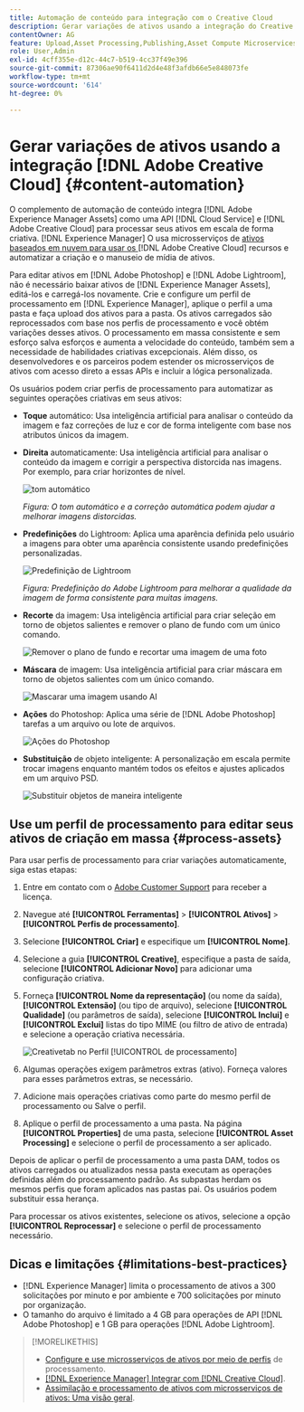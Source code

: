 ```yaml
---
title: Automação de conteúdo para integração com o Creative Cloud
description: Gerar variações de ativos usando a integração do Creative Cloud
contentOwner: AG
feature: Upload,Asset Processing,Publishing,Asset Compute Microservices,Workflow
role: User,Admin
exl-id: 4cff355e-d12c-44c7-b519-4cc37f49e396
source-git-commit: 87306ae90f6411d2d4e48f3afdb66e5e848073fe
workflow-type: tm+mt
source-wordcount: '614'
ht-degree: 0%

---
```


# Gerar variações de ativos usando a integração [!DNL Adobe Creative Cloud] {#content-automation}

O complemento de automação de conteúdo integra [!DNL Adobe Experience Manager Assets] como uma API [!DNL Cloud Service] e [!DNL Adobe Creative Cloud] para processar seus ativos em escala de forma criativa. [!DNL Experience Manager] O usa microsserviços de  [ativos baseados em nuvem para usar os ](/help/assets/asset-microservices-overview.md)   [!DNL Adobe Creative Cloud] recursos e automatizar a criação e o manuseio de mídia de ativos.

Para editar ativos em [!DNL Adobe Photoshop] e [!DNL Adobe Lightroom], não é necessário baixar ativos de [!DNL Experience Manager Assets], editá-los e carregá-los novamente. Crie e configure um perfil de processamento em [!DNL Experience Manager], aplique o perfil a uma pasta e faça upload dos ativos para a pasta. Os ativos carregados são reprocessados com base nos perfis de processamento e você obtém variações desses ativos. O processamento em massa consistente e sem esforço salva esforços e aumenta a velocidade do conteúdo, também sem a necessidade de habilidades criativas excepcionais. Além disso, os desenvolvedores e os parceiros podem estender os microsserviços de ativos com acesso direto a essas APIs e incluir a lógica personalizada.

Os usuários podem criar perfis de processamento para automatizar as seguintes operações criativas em seus ativos:

* **Toque** automático: Usa inteligência artificial para analisar o conteúdo da imagem e faz correções de luz e cor de forma inteligente com base nos atributos únicos da imagem.

* **Direita** automaticamente: Usa inteligência artificial para analisar o conteúdo da imagem e corrigir a perspectiva distorcida nas imagens. Por exemplo, para criar horizontes de nível.

   ![tom automático](/help/assets/assets/content-automation-autotone.png)

   *Figura: O tom automático e a correção automática podem ajudar a melhorar imagens distorcidas.*

* **Predefinições** do Lightroom: Aplica uma aparência definida pelo usuário a imagens para obter uma aparência consistente usando predefinições personalizadas.

   ![Predefinição de Lightroom](/help/assets/assets/content-automation-lrpresets.png)

   *Figura: Predefinição do Adobe Lightroom para melhorar a qualidade da imagem de forma consistente para muitas imagens.*

* **Recorte** da imagem: Usa inteligência artificial para criar seleção em torno de objetos salientes e remover o plano de fundo com um único comando.

   ![Remover o plano de fundo e recortar uma imagem de uma foto](/help/assets/assets/content-automation-backgroundremove.png)

* **Máscara** de imagem: Usa inteligência artificial para criar máscara em torno de objetos salientes com um único comando.

   ![Mascarar uma imagem usando AI](/help/assets/assets/content-automation-mask.png)

* **Ações** do Photoshop: Aplica uma série de  [!DNL Adobe Photoshop] tarefas a um arquivo ou lote de arquivos.

   ![Ações do Photoshop](/help/assets/assets/content-automation-psactions.png)

* **Substituição** de objeto inteligente: A personalização em escala permite trocar imagens enquanto mantém todos os efeitos e ajustes aplicados em um arquivo PSD.

   ![Substituir objetos de maneira inteligente](/help/assets/assets/content-automation-objectreplace.png)

## Use um perfil de processamento para editar seus ativos de criação em massa {#process-assets}

Para usar perfis de processamento para criar variações automaticamente, siga estas etapas:

1. Entre em contato com o [Adobe Customer Support](https://experienceleague.adobe.com/#support) para receber a licença.

1. Navegue até **[!UICONTROL Ferramentas]** > **[!UICONTROL Ativos]** > **[!UICONTROL Perfis de processamento]**.

1. Selecione **[!UICONTROL Criar]** e especifique um **[!UICONTROL Nome]**.

1. Selecione a guia **[!UICONTROL Creative]**, especifique a pasta de saída, selecione **[!UICONTROL Adicionar Novo]** para adicionar uma configuração criativa.

1. Forneça **[!UICONTROL Nome da representação]** (ou nome da saída), **[!UICONTROL Extensão]** (ou tipo de arquivo), selecione **[!UICONTROL Qualidade]** (ou parâmetros de saída), selecione **[!UICONTROL Inclui]** e **[!UICONTROL Exclui]** listas do tipo MIME (ou filtro de ativo de entrada) e selecione a operação criativa necessária.

   ![ Creativetab no Perfil  [!UICONTROL de processamento]](assets/creative-processing-profile.png)

1. Algumas operações exigem parâmetros extras (ativo). Forneça valores para esses parâmetros extras, se necessário.

1. Adicione mais operações criativas como parte do mesmo perfil de processamento ou Salve o perfil.

1. Aplique o perfil de processamento a uma pasta. Na página **[!UICONTROL Properties]** de uma pasta, selecione **[!UICONTROL Asset Processing]** e selecione o perfil de processamento a ser aplicado.

Depois de aplicar o perfil de processamento a uma pasta DAM, todos os ativos carregados ou atualizados nessa pasta executam as operações definidas além do processamento padrão. As subpastas herdam os mesmos perfis que foram aplicados nas pastas pai. Os usuários podem substituir essa herança.

Para processar os ativos existentes, selecione os ativos, selecione a opção **[!UICONTROL Reprocessar]** e selecione o perfil de processamento necessário.

## Dicas e limitações {#limitations-best-practices}

* [!DNL Experience Manager] limita o processamento de ativos a 300 solicitações por minuto e por ambiente e 700 solicitações por minuto por organização.
* O tamanho do arquivo é limitado a 4 GB para operações de API [!DNL Adobe Photoshop] e 1 GB para operações [!DNL Adobe Lightroom].

>[!MORELIKETHIS]
>
>* [Configure e use microsserviços de ativos por meio de perfis](/help/assets/asset-microservices-configure-and-use.md) de processamento.
>* [ [!DNL Experience Manager] Integrar com [!DNL Creative Cloud]](/help/assets/aem-cc-integration-best-practices.md).
>* [Assimilação e processamento de ativos com microsserviços de ativos: Uma visão geral](/help/assets/asset-microservices-overview.md).

